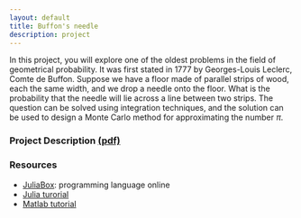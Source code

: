 ```yaml
---
layout: default
title: Buffon's needle
description: project
--- 
```

In this project, you will explore one of the oldest problems in the field of geometrical probability. It was first stated in 1777 by Georges-Louis Leclerc, Comte de Buffon. Suppose we have a floor made of parallel strips of wood, each the same width, and we drop a needle onto the floor. What is the probability that the needle will lie across a line between two strips. The question can be solved using integration techniques, and the solution can be used to design a Monte Carlo method for approximating the number $\pi$. 

### Project Description [(pdf)](\calculus2\project\BNproject.pdf)

### Resources
* [JuliaBox](https://www.juliabox.org): programming language online
* [Julia turorial](http://julialang.org/learning/)
* [Matlab tutorial](https://www.mathworks.com/support/learn-with-matlab-tutorials.html)


